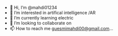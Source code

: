 - 👋 Hi, I’m @mahdi01234
- 👀 I’m interested in artifical intelligence /AR
- 🌱 I’m currently learning electric
- 💞️ I’m looking to collaborate on 
- 📫 How to reach me guesmimahdi00@gmail.com...

<!---
mahdi01234/mahdi01234 is a ✨ special ✨ repository because its `README.md` (this file) appears on your GitHub profile.
You can click the Preview link to take a look at your changes.
--->
